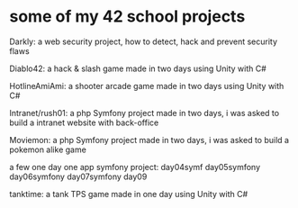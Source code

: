 # some of my 42 school projects

Darkly: a web security project, how to detect, hack and prevent security flaws

Diablo42: a hack & slash game made in two days using Unity with C#

HotlineAmiAmi: a shooter arcade game made in two days using Unity with C#

Intranet/rush01: a php Symfony project made in two days, i was asked to build a intranet website with back-office

Moviemon: a php Symfony project made in two days, i was asked to build a pokemon alike game


a few one day one app symfony project:
day04symf
day05symfony
day06symfony
day07symfony
day09

tanktime: a tank TPS game made in one day using Unity with C#
